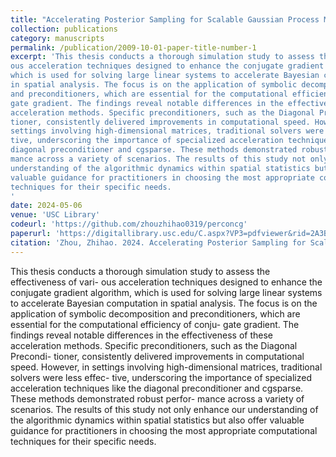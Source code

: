```yaml
---
title: "Accelerating Posterior Sampling for Scalable Gaussian Process Model"
collection: publications
category: manuscripts
permalink: /publication/2009-10-01-paper-title-number-1
excerpt: 'This thesis conducts a thorough simulation study to assess the effectiveness of vari-
ous acceleration techniques designed to enhance the conjugate gradient algorithm,
which is used for solving large linear systems to accelerate Bayesian computation
in spatial analysis. The focus is on the application of symbolic decomposition
and preconditioners, which are essential for the computational efficiency of conju-
gate gradient. The findings reveal notable differences in the effectiveness of these
acceleration methods. Specific preconditioners, such as the Diagonal Precondi-
tioner, consistently delivered improvements in computational speed. However, in
settings involving high-dimensional matrices, traditional solvers were less effec-
tive, underscoring the importance of specialized acceleration techniques like the
diagonal preconditioner and cgsparse. These methods demonstrated robust perfor-
mance across a variety of scenarios. The results of this study not only enhance our
understanding of the algorithmic dynamics within spatial statistics but also offer
valuable guidance for practitioners in choosing the most appropriate computational
techniques for their specific needs.
'
date: 2024-05-06
venue: 'USC Library'
codeurl: 'https://github.com/zhouzhihao0319/perconcg'
paperurl: 'https://digitallibrary.usc.edu/C.aspx?VP3=pdfviewer&rid=2A3BF1MGJ56X0'
citation: 'Zhou, Zhihao. 2024. Accelerating Posterior Sampling for Scalable Gaussian Process Model: A Comparative Study of Acceleration Techniques for Solving Linear SystemsMaster’s thesis, University of Southern California. Accessed June 7, 2024.'
---
```

This thesis conducts a thorough simulation study to assess the effectiveness of vari- ous acceleration techniques designed to enhance the conjugate gradient algorithm, which is used for solving large linear systems to accelerate Bayesian computation in spatial analysis. The focus is on the application of symbolic decomposition and preconditioners, which are essential for the computational efficiency of conju- gate gradient. The findings reveal notable differences in the effectiveness of these acceleration methods. Specific preconditioners, such as the Diagonal Precondi- tioner, consistently delivered improvements in computational speed. However, in settings involving high-dimensional matrices, traditional solvers were less effec- tive, underscoring the importance of specialized acceleration techniques like the diagonal preconditioner and cgsparse. These methods demonstrated robust perfor- mance across a variety of scenarios. The results of this study not only enhance our understanding of the algorithmic dynamics within spatial statistics but also offer valuable guidance for practitioners in choosing the most appropriate computational techniques for their specific needs.
